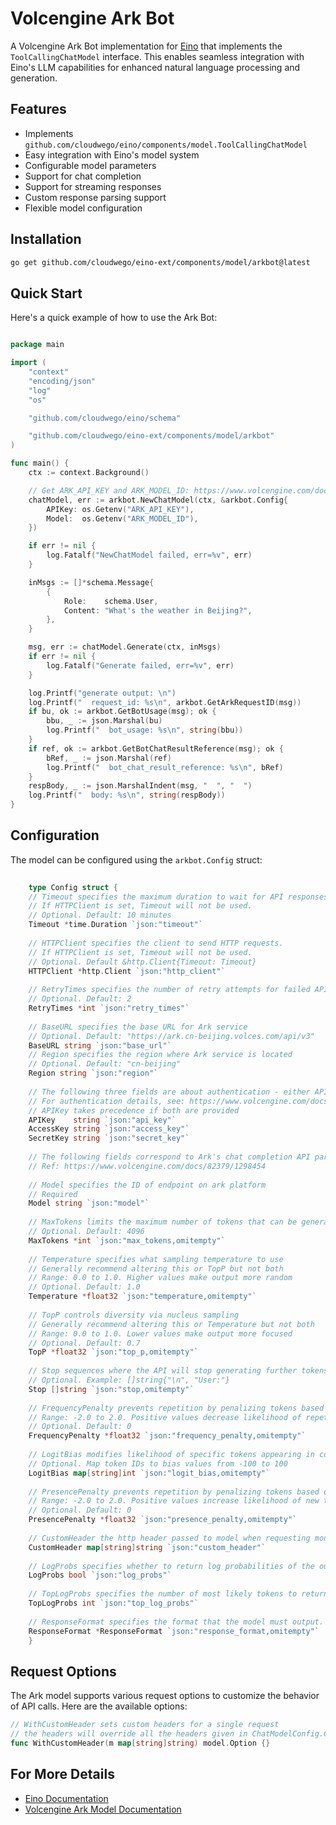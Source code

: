 # Volcengine Ark Bot

A Volcengine Ark Bot implementation for [Eino](https://github.com/cloudwego/eino) that implements the `ToolCallingChatModel` interface. This enables seamless integration with Eino's LLM capabilities for enhanced natural language processing and generation.

## Features

- Implements `github.com/cloudwego/eino/components/model.ToolCallingChatModel`
- Easy integration with Eino's model system
- Configurable model parameters
- Support for chat completion
- Support for streaming responses
- Custom response parsing support
- Flexible model configuration

## Installation

```bash
go get github.com/cloudwego/eino-ext/components/model/arkbot@latest
```

## Quick Start

Here's a quick example of how to use the Ark Bot:

```go

package main

import (
	"context"
	"encoding/json"
	"log"
	"os"

	"github.com/cloudwego/eino/schema"

	"github.com/cloudwego/eino-ext/components/model/arkbot"
)

func main() {
	ctx := context.Background()

	// Get ARK_API_KEY and ARK_MODEL_ID: https://www.volcengine.com/docs/82379/1399008
	chatModel, err := arkbot.NewChatModel(ctx, &arkbot.Config{
		APIKey: os.Getenv("ARK_API_KEY"),
		Model:  os.Getenv("ARK_MODEL_ID"),
	})

	if err != nil {
		log.Fatalf("NewChatModel failed, err=%v", err)
	}

	inMsgs := []*schema.Message{
		{
			Role:    schema.User,
			Content: "What's the weather in Beijing?",
		},
	}

	msg, err := chatModel.Generate(ctx, inMsgs)
	if err != nil {
		log.Fatalf("Generate failed, err=%v", err)
	}

	log.Printf("generate output: \n")
	log.Printf("  request_id: %s\n", arkbot.GetArkRequestID(msg))
	if bu, ok := arkbot.GetBotUsage(msg); ok {
		bbu, _ := json.Marshal(bu)
		log.Printf("  bot_usage: %s\n", string(bbu))
	}
	if ref, ok := arkbot.GetBotChatResultReference(msg); ok {
		bRef, _ := json.Marshal(ref)
		log.Printf("  bot_chat_result_reference: %s\n", bRef)
	}
	respBody, _ := json.MarshalIndent(msg, "  ", "  ")
	log.Printf("  body: %s\n", string(respBody))
}


```

## Configuration

The model can be configured using the `arkbot.Config` struct:

```go
    
    type Config struct {
    // Timeout specifies the maximum duration to wait for API responses
    // If HTTPClient is set, Timeout will not be used.
    // Optional. Default: 10 minutes
    Timeout *time.Duration `json:"timeout"`
    
    // HTTPClient specifies the client to send HTTP requests.
    // If HTTPClient is set, Timeout will not be used.
    // Optional. Default &http.Client{Timeout: Timeout}
    HTTPClient *http.Client `json:"http_client"`
    
    // RetryTimes specifies the number of retry attempts for failed API calls
    // Optional. Default: 2
    RetryTimes *int `json:"retry_times"`
    
    // BaseURL specifies the base URL for Ark service
    // Optional. Default: "https://ark.cn-beijing.volces.com/api/v3"
    BaseURL string `json:"base_url"`
    // Region specifies the region where Ark service is located
    // Optional. Default: "cn-beijing"
    Region string `json:"region"`
    
    // The following three fields are about authentication - either APIKey or AccessKey/SecretKey pair is required
    // For authentication details, see: https://www.volcengine.com/docs/82379/1298459
    // APIKey takes precedence if both are provided
    APIKey    string `json:"api_key"`
    AccessKey string `json:"access_key"`
    SecretKey string `json:"secret_key"`
    
    // The following fields correspond to Ark's chat completion API parameters
    // Ref: https://www.volcengine.com/docs/82379/1298454
    
    // Model specifies the ID of endpoint on ark platform
    // Required
    Model string `json:"model"`
    
    // MaxTokens limits the maximum number of tokens that can be generated in the chat completion.
    // Optional. Default: 4096
    MaxTokens *int `json:"max_tokens,omitempty"`
    
    // Temperature specifies what sampling temperature to use
    // Generally recommend altering this or TopP but not both
    // Range: 0.0 to 1.0. Higher values make output more random
    // Optional. Default: 1.0
    Temperature *float32 `json:"temperature,omitempty"`
    
    // TopP controls diversity via nucleus sampling
    // Generally recommend altering this or Temperature but not both
    // Range: 0.0 to 1.0. Lower values make output more focused
    // Optional. Default: 0.7
    TopP *float32 `json:"top_p,omitempty"`
    
    // Stop sequences where the API will stop generating further tokens
    // Optional. Example: []string{"\n", "User:"}
    Stop []string `json:"stop,omitempty"`
    
    // FrequencyPenalty prevents repetition by penalizing tokens based on frequency
    // Range: -2.0 to 2.0. Positive values decrease likelihood of repetition
    // Optional. Default: 0
    FrequencyPenalty *float32 `json:"frequency_penalty,omitempty"`
    
    // LogitBias modifies likelihood of specific tokens appearing in completion
    // Optional. Map token IDs to bias values from -100 to 100
    LogitBias map[string]int `json:"logit_bias,omitempty"`
    
    // PresencePenalty prevents repetition by penalizing tokens based on presence
    // Range: -2.0 to 2.0. Positive values increase likelihood of new topics
    // Optional. Default: 0
    PresencePenalty *float32 `json:"presence_penalty,omitempty"`
    
    // CustomHeader the http header passed to model when requesting model
    CustomHeader map[string]string `json:"custom_header"`
    
    // LogProbs specifies whether to return log probabilities of the output tokens.
    LogProbs bool `json:"log_probs"`
    
    // TopLogProbs specifies the number of most likely tokens to return at each token position, each with an associated log probability.
    TopLogProbs int `json:"top_log_probs"`
    
    // ResponseFormat specifies the format that the model must output.
    ResponseFormat *ResponseFormat `json:"response_format,omitempty"`
    }
```

## Request Options

The Ark model supports various request options to customize the behavior of API calls. Here are the available options:

```go
// WithCustomHeader sets custom headers for a single request
// the headers will override all the headers given in ChatModelConfig.CustomHeader
func WithCustomHeader(m map[string]string) model.Option {}
```

## For More Details

- [Eino Documentation](https://github.com/cloudwego/eino)
- [Volcengine Ark Model Documentation](https://www.volcengine.com/docs/82379/1263272)
